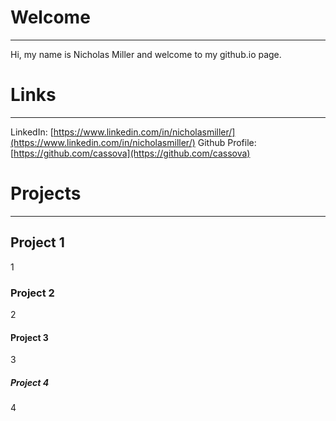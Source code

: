 
# Welcome
---

Hi, my name is Nicholas Miller and welcome to my github.io page.


# Links
---

LinkedIn: [https://www.linkedin.com/in/nicholasmiller/](https://www.linkedin.com/in/nicholasmiller/)
Github Profile: [https://github.com/cassova](https://github.com/cassova)


# Projects
---

## Project 1
1

### Project 2
2

#### Project 3
3

##### Project 4
4
